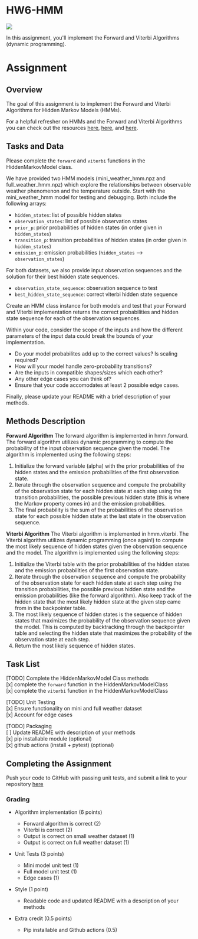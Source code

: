 

# HW6-HMM

![](https://github.com/KCore1/HW6-HMM/workflows/Project%20Tests/badge.svg)

In this assignment, you'll implement the Forward and Viterbi Algorithms (dynamic programming). 


# Assignment

## Overview 

The goal of this assignment is to implement the Forward and Viterbi Algorithms for Hidden Markov Models (HMMs).

For a helpful refresher on HMMs and the Forward and Viterbi Algorithms you can check out the resources [here](https://web.stanford.edu/~jurafsky/slp3/A.pdf), 
[here](https://towardsdatascience.com/markov-and-hidden-markov-model-3eec42298d75), and [here](https://pieriantraining.com/viterbi-algorithm-implementation-in-python-a-practical-guide/). 





## Tasks and Data 
Please complete the `forward` and `viterbi` functions in the HiddenMarkovModel class. 

We have provided two HMM models (mini_weather_hmm.npz and full_weather_hmm.npz) which explore the relationships between observable weather phenomenon and the temperature outside. Start with the mini_weather_hmm model for testing and debugging. Both include the following arrays:
* `hidden_states`: list of possible hidden states 
* `observation_states`: list of possible observation states 
* `prior_p`: prior probabilities of hidden states (in order given in `hidden_states`) 
* `transition_p`: transition probabilities of hidden states (in order given in `hidden_states`)
* `emission_p`: emission probabilities (`hidden_states` --> `observation_states`)



For both datasets, we also provide input observation sequences and the solution for their best hidden state sequences. 
 * `observation_state_sequence`: observation sequence to test 
* `best_hidden_state_sequence`: correct viterbi hidden state sequence 


Create an HMM class instance for both models and test that your Forward and Viterbi implementation returns the correct probabilities and hidden state sequence for each of the observation sequences.

Within your code, consider the scope of the inputs and how the different parameters of the input data could break the bounds of your implementation.
  * Do your model probabilites add up to the correct values? Is scaling required?
  * How will your model handle zero-probability transitions? 
  * Are the inputs in compatible shapes/sizes which each other? 
  * Any other edge cases you can think of?
  * Ensure that your code accomodates at least 2 possible edge cases. 

Finally, please update your README with a brief description of your methods. 

## Methods Description
**Forward Algorithm**
The forward algorithm is implemented in hmm.forward. The forward algorithm utilizes dynamic programming to compute the probability of the input observation sequence given the model. The algorithm is implemented using the following steps:
1. Initialize the forward variable (alpha) with the prior probabilities of the hidden states and the emission probabilities of the first observation state.
2. Iterate through the observation sequence and compute the probability of the observation state for each hidden state at each step using the transition probabilities, the possible previous hidden state (this is where the Markov property comes in) and the emission probabilities.
3. The final probability is the sum of the probabilities of the observation state for each possible hidden state at the last state in the observation sequence.

**Viterbi Algorithm**
The Viterbi algorithm is implemented in hmm.viterbi. The Viterbi algorithm utilizes dynamic programming (once again!) to compute the most likely sequence of hidden states given the observation sequence and the model. The algorithm is implemented using the following steps:
1. Initialize the Viterbi table with the prior probabilities of the hidden states and the emission probabilities of the first observation state.
2. Iterate through the observation sequence and compute the probability of the observation state for each hidden state at each step using the transition probabilities, the possible previous hidden state and the emission probabilities (like the forward algorithm). Also keep track of the hidden state that the most likely hidden state at the given step came from in the backpointer table.
3. The most likely sequence of hidden states is the sequence of hidden states that maximizes the probability of the observation sequence given the model. This is computed by backtracking through the backpointer table and selecting the hidden state that maximizes the probability of the observation state at each step.
4. Return the most likely sequence of hidden states.


## Task List

[TODO] Complete the HiddenMarkovModel Class methods  <br>
  [x] complete the `forward` function in the HiddenMarkovModelClass <br>
  [x] complete the `viterbi` function in the HiddenMarkovModelClass <br>

[TODO] Unit Testing  <br>
  [x] Ensure functionality on mini and full weather dataset <br>
  [x] Account for edge cases 

[TODO] Packaging <br>
  [ ] Update README with description of your methods <br>
  [x] pip installable module (optional)<br>
  [x] github actions (install + pytest) (optional)


## Completing the Assignment 
Push your code to GitHub with passing unit tests, and submit a link to your repository [here](https://forms.gle/xw98ZVQjaJvZaAzSA)

### Grading 

* Algorithm implementation (6 points)
    * Forward algorithm is correct (2)
    * Viterbi is correct (2)
    * Output is correct on small weather dataset (1)
    * Output is correct on full weather dataset (1)

* Unit Tests (3 points)
    * Mini model unit test (1)
    * Full model unit test (1)
    * Edge cases (1)

* Style (1 point)
    * Readable code and updated README with a description of your methods 

* Extra credit (0.5 points)
    * Pip installable and Github actions (0.5)
